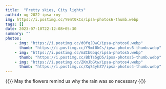 ```yaml
---
title:  "Pretty skies, City lights"
authid: ug-2022-ipsa-roy
img: https://i.postimg.cc/Y9mt0kCs/ipsa-photos6-thumb.webp
tags: []
date: 2023-07-10T22:12:08+05:30
summary: ""
photos:
    - img: "https://i.postimg.cc/d0fqJDwC/ipsa-photos6.webp"
      thumb: "https://i.postimg.cc/Y9mt0kCs/ipsa-photos6-thumb.webp"
    - img: "https://i.postimg.cc/mZCbGbqc/ipsa-photos5.webp"
      thumb: "https://i.postimg.cc/BbTs5gD5/ipsa-photos5-thumb.webp"
    - img: "https://i.postimg.cc/ZKmJbGtw/ipsa-photos4.webp"
      thumb: "https://i.postimg.cc/XqS4yhZ7/ipsa-photos4-thumb.webp"
---
```


{{<quote>}}
May the flowers remind us why the rain was so necessary
{{</quote>}}